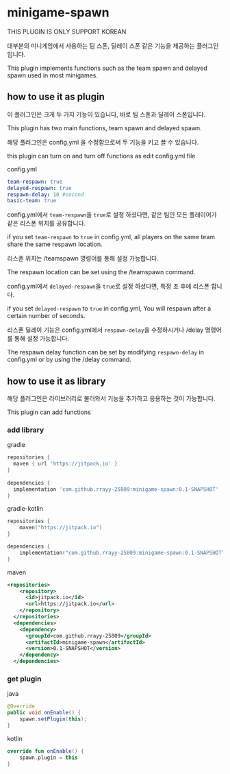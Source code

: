 # minigame-spawn

THIS PLUGIN IS ONLY SUPPORT KOREAN

대부분의 미니게임에서 사용하는 팀 스폰, 딜레이 스폰 같은 기능을 제공하는 플러그인 입니다.

This plugin implements functions such as the team spawn and delayed spawn used in most minigames.

## how to use it as plugin

이 플러그인은 크게 두 가지 기능이 있습니다, 바로 팀 스폰과 딜레이 스폰입니다.

This plugin has two main functions, team spawn and delayed spawn.

해당 플러그인은 config.yml 을 수정함으로써 두 기능을 키고 끌 수 있습니다.

this plugin can turn on and turn off functions as edit config.yml file

config.yml
```yml
team-respawn: true
delayed-respawn: true
respawn-delay: 10 #second
basic-team: true
```

config.yml에서 ```team-respawn```을 ```true```로 설정 하셨다면, 같은 팀인 모든 플레이어가 같은 리스폰 위치를 공유합니다.

if you set ```team-respawn``` to ```true``` in config.yml, all players on the same team share the same respawn location.

리스폰 위치는 /teamspawn 명령어를 통해 설정 가능합니다.

The respawn location can be set using the /teamspawn command.

config.yml에서 ```delayed-respawn```을 ```true```로 설정 하셨다면, 특정 초 후에 리스폰 합니다.

if you set ```delayed-respawn``` to ```true``` in config.yml, You will respawn after a certain number of seconds.

리스폰 딜레이 기능은 config.yml에서 ```respawn-delay```을 수정하시거나 /delay 명령어를 통해 설정 가능합니다.

The respawn delay function can be set by modifying ```respawn-delay``` in config.yml or by using the /delay command.

## how to use it as library

해당 플러그인은 라이브러리로 불러와서 기능을 추가하고 응용하는 것이 가능합니다.

This plugin can add functions

### add library
gradle
```groovy
repositories {
  maven { url 'https://jitpack.io' }
}
    
dependencies {
  implementation 'com.github.rrayy-25809:minigame-spawn:0.1-SNAPSHOT'
}
```

gradle-kotlin
```kotlin
repositories {
    maven("https://jitpack.io")
}

dependencies {
    implementation("com.github.rrayy-25809:minigame-spawn:0.1-SNAPSHOT")
}
```

maven
```xml
<repositories>
    <repository>
      <id>jitpack.io</id>
      <url>https://jitpack.io</url>
    </repository>
  </repositories>
  <dependencies>
    <dependency>
      <groupId>com.github.rrayy-25809</groupId>
      <artifactId>minigame-spawn</artifactId>
      <version>0.1-SNAPSHOT</version>
    </dependency>
  </dependencies>
```


### get plugin
java
```java
@Override
public void onEnable() {
    spawn.setPlugin(this);
}
```

kotlin
```kotlin
override fun onEnable() {
    spawn.plugin = this
}
```

<!--### example code()
``java

```-->
